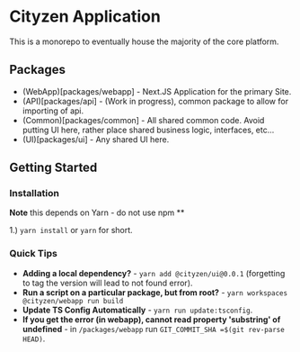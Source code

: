 # Cityzen Application

This is a monorepo to eventually house the majority of the core platform.

## Packages
- (WebApp)[packages/webapp] - Next.JS Application for the primary Site.
- (API)[packages/api] - (Work in progress), common package to allow for importing of api.
- (Common)[packages/common] - All shared common code. Avoid putting UI here, rather place shared business logic, interfaces, etc...
- (UI)[packages/ui] - Any shared UI here. 

## Getting Started

### Installation

**Note** this depends on Yarn - do not use npm **

1.) `yarn install` or `yarn` for short.


### Quick Tips

- **Adding a local dependency?** - `yarn add @cityzen/ui@0.0.1` (forgetting to tag the version will lead to not found error).
- **Run a script on a particular package, but from root?** - `yarn workspaces @cityzen/webapp run build`
- **Update TS Config Automatically** - `yarn run update:tsconfig`.
- **If you get the error (in webapp), cannot read property 'substring' of undefined** - in `/packages/webapp` run `GIT_COMMIT_SHA
=$(git rev-parse HEAD)`.
